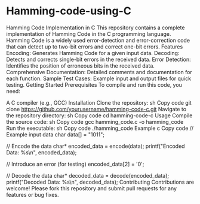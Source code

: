 # Hamming-code-using-C
Hamming Code Implementation in C This repository contains a complete implementation of Hamming Code in the C programming language. Hamming Code is a widely used error-detection and error-correction code that can detect up to two-bit errors and correct one-bit errors.
Features
Encoding: Generates Hamming Code for a given input data.
Decoding: Detects and corrects single-bit errors in the received data.
Error Detection: Identifies the position of erroneous bits in the received data.
Comprehensive Documentation: Detailed comments and documentation for each function.
Sample Test Cases: Example input and output files for quick testing.
Getting Started
Prerequisites
To compile and run this code, you need:

A C compiler (e.g., GCC)
Installation
Clone the repository:
sh
Copy code
git clone https://github.com/yourusername/hamming-code-c.git
Navigate to the repository directory:
sh
Copy code
cd hamming-code-c
Usage
Compile the source code:
sh
Copy code
gcc hamming_code.c -o hamming_code
Run the executable:
sh
Copy code
./hamming_code
Example
c
Copy code
// Example input data
char data[] = "1011";

// Encode the data
char* encoded_data = encode(data);
printf("Encoded Data: %s\n", encoded_data);

// Introduce an error (for testing)
encoded_data[2] = '0';

// Decode the data
char* decoded_data = decode(encoded_data);
printf("Decoded Data: %s\n", decoded_data);
Contributing
Contributions are welcome! Please fork this repository and submit pull requests for any features or bug fixes.
